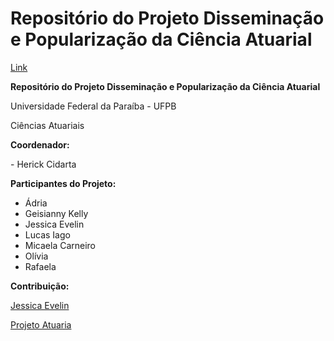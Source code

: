 <h1> Repositório do Projeto Disseminação e Popularização da Ciência Atuarial </h1>

<a href = 'https://projetoatuaria.github.io/'> Link </a>

<p> 
  <b> Repositório do Projeto Disseminação e Popularização da Ciência Atuarial </b> 
</p>

<p> 
  Universidade Federal da Paraíba - UFPB 
</p>

<p> 
  Ciências Atuariais 
</p>

<p>
<b> Coordenador: </b>
<p>
- Herick Cidarta
 </p>
</p>

<p> 
  <b> Participantes do Projeto: </b>
</p>

- Ádria
- Geisianny Kelly
- Jessica Evelin
- Lucas Iago
- Micaela Carneiro
- Olívia
- Rafaela


<b> Contribuição:</b>
<p>
  <a href = "https://github.com/jessicaevelin">Jessica Evelin</a>
</p>
<p>
  <a href = "https://github.com/projetoatuaria/">Projeto Atuaria</a>
</p>
